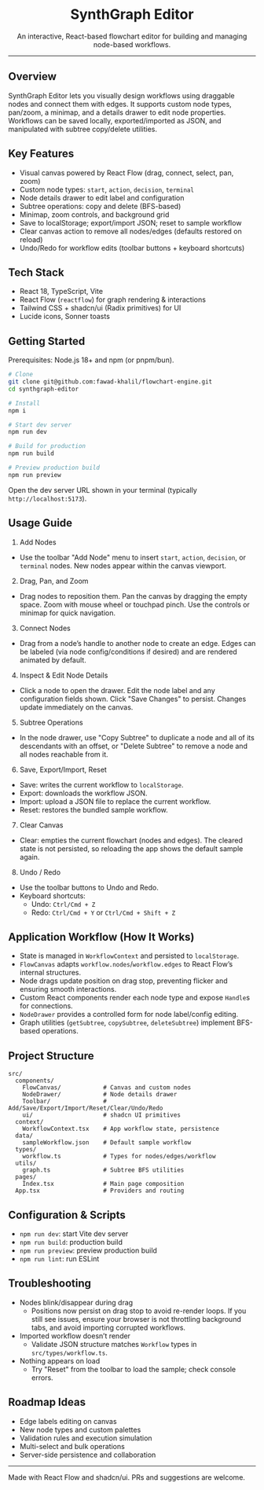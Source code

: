 <div align="center">

# SynthGraph Editor

An interactive, React-based flowchart editor for building and managing node-based workflows.

</div>

---

## Overview

SynthGraph Editor lets you visually design workflows using draggable nodes and connect them with edges. It supports custom node types, pan/zoom, a minimap, and a details drawer to edit node properties. Workflows can be saved locally, exported/imported as JSON, and manipulated with subtree copy/delete utilities.

## Key Features

- Visual canvas powered by React Flow (drag, connect, select, pan, zoom)
- Custom node types: `start`, `action`, `decision`, `terminal`
- Node details drawer to edit label and configuration
- Subtree operations: copy and delete (BFS-based)
- Minimap, zoom controls, and background grid
- Save to localStorage; export/import JSON; reset to sample workflow
- Clear canvas action to remove all nodes/edges (defaults restored on reload)
- Undo/Redo for workflow edits (toolbar buttons + keyboard shortcuts)

## Tech Stack

- React 18, TypeScript, Vite
- React Flow (`reactflow`) for graph rendering & interactions
- Tailwind CSS + shadcn/ui (Radix primitives) for UI
- Lucide icons, Sonner toasts

## Getting Started

Prerequisites: Node.js 18+ and npm (or pnpm/bun).

```sh
# Clone
git clone git@github.com:fawad-khalil/flowchart-engine.git
cd synthgraph-editor

# Install
npm i

# Start dev server
npm run dev

# Build for production
npm run build

# Preview production build
npm run preview
```

Open the dev server URL shown in your terminal (typically `http://localhost:5173`).

## Usage Guide

1. Add Nodes

- Use the toolbar "Add Node" menu to insert `start`, `action`, `decision`, or `terminal` nodes. New nodes appear within the canvas viewport.

2. Drag, Pan, and Zoom

- Drag nodes to reposition them. Pan the canvas by dragging the empty space. Zoom with mouse wheel or touchpad pinch. Use the controls or minimap for quick navigation.

3. Connect Nodes

- Drag from a node’s handle to another node to create an edge. Edges can be labeled (via node config/conditions if desired) and are rendered animated by default.

4. Inspect & Edit Node Details

- Click a node to open the drawer. Edit the node label and any configuration fields shown. Click "Save Changes" to persist. Changes update immediately on the canvas.

5. Subtree Operations

- In the node drawer, use "Copy Subtree" to duplicate a node and all of its descendants with an offset, or "Delete Subtree" to remove a node and all nodes reachable from it.

6. Save, Export/Import, Reset

- Save: writes the current workflow to `localStorage`.
- Export: downloads the workflow JSON.
- Import: upload a JSON file to replace the current workflow.
- Reset: restores the bundled sample workflow.

7. Clear Canvas

- Clear: empties the current flowchart (nodes and edges). The cleared state is not persisted, so reloading the app shows the default sample again.

8. Undo / Redo

- Use the toolbar buttons to Undo and Redo.
- Keyboard shortcuts:
  - Undo: `Ctrl/Cmd + Z`
  - Redo: `Ctrl/Cmd + Y` or `Ctrl/Cmd + Shift + Z`

## Application Workflow (How It Works)

- State is managed in `WorkflowContext` and persisted to `localStorage`.
- `FlowCanvas` adapts `workflow.nodes`/`workflow.edges` to React Flow’s internal structures.
- Node drags update position on drag stop, preventing flicker and ensuring smooth interactions.
- Custom React components render each node type and expose `Handle`s for connections.
- `NodeDrawer` provides a controlled form for node label/config editing.
- Graph utilities (`getSubtree`, `copySubtree`, `deleteSubtree`) implement BFS-based operations.

## Project Structure

```
src/
  components/
    FlowCanvas/            # Canvas and custom nodes
    NodeDrawer/            # Node details drawer
    Toolbar/               # Add/Save/Export/Import/Reset/Clear/Undo/Redo
    ui/                    # shadcn UI primitives
  context/
    WorkflowContext.tsx    # App workflow state, persistence
  data/
    sampleWorkflow.json    # Default sample workflow
  types/
    workflow.ts            # Types for nodes/edges/workflow
  utils/
    graph.ts               # Subtree BFS utilities
  pages/
    Index.tsx              # Main page composition
  App.tsx                  # Providers and routing
```

## Configuration & Scripts

- `npm run dev`: start Vite dev server
- `npm run build`: production build
- `npm run preview`: preview production build
- `npm run lint`: run ESLint

## Troubleshooting

- Nodes blink/disappear during drag
  - Positions now persist on drag stop to avoid re-render loops. If you still see issues, ensure your browser is not throttling background tabs, and avoid importing corrupted workflows.
- Imported workflow doesn’t render
  - Validate JSON structure matches `Workflow` types in `src/types/workflow.ts`.
- Nothing appears on load
  - Try "Reset" from the toolbar to load the sample; check console errors.

## Roadmap Ideas

- Edge labels editing on canvas
- New node types and custom palettes
- Validation rules and execution simulation
- Multi-select and bulk operations
- Server-side persistence and collaboration

---

Made with React Flow and shadcn/ui. PRs and suggestions are welcome.
